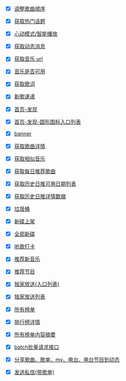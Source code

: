 * [x] [调整歌曲顺序](https://neteasecloudmusicapi.vercel.app/#/?id=调整歌曲顺序)
* [x] [获取热门话题](https://neteasecloudmusicapi.vercel.app/#/?id=获取热门话题)
* [x] [心动模式/智能播放](https://neteasecloudmusicapi.vercel.app/#/?id=心动模式智能播放)
* [x] [获取动态消息](https://neteasecloudmusicapi.vercel.app/#/?id=获取动态消息)
* [x] [获取音乐 url](https://neteasecloudmusicapi.vercel.app/#/?id=获取音乐-url)
* [x] [音乐是否可用](https://neteasecloudmusicapi.vercel.app/#/?id=音乐是否可用)
* [x] [获取歌词](https://neteasecloudmusicapi.vercel.app/#/?id=获取歌词)
* [x] [新歌速递](https://neteasecloudmusicapi.vercel.app/#/?id=新歌速递)
* [x] [首页-发现](https://neteasecloudmusicapi.vercel.app/#/?id=首页-发现)
* [x] [首页-发现-圆形图标入口列表](https://neteasecloudmusicapi.vercel.app/#/?id=首页-发现-圆形图标入口列表)
* [x] [banner](https://neteasecloudmusicapi.vercel.app/#/?id=banner)
* [x] [获取歌曲详情](https://neteasecloudmusicapi.vercel.app/#/?id=获取歌曲详情)
* [x] [获取相似音乐](https://neteasecloudmusicapi.vercel.app/#/?id=获取相似音乐)
* [x] [获取每日推荐歌曲](https://neteasecloudmusicapi.vercel.app/#/?id=获取每日推荐歌曲)
* [x] [获取历史日推可用日期列表](https://neteasecloudmusicapi.vercel.app/#/?id=获取历史日推可用日期列表)
* [x] [获取历史日推详情数据](https://neteasecloudmusicapi.vercel.app/#/?id=获取历史日推详情数据)
* [x] [垃圾桶](https://neteasecloudmusicapi.vercel.app/#/?id=垃圾桶)
* [x] [新碟上架](https://neteasecloudmusicapi.vercel.app/#/?id=新碟上架)
* [x] [全部新碟](https://neteasecloudmusicapi.vercel.app/#/?id=全部新碟)
* [x] [听歌打卡](https://neteasecloudmusicapi.vercel.app/#/?id=听歌打卡)
* [x] [推荐新音乐](https://neteasecloudmusicapi.vercel.app/#/?id=推荐新音乐)
* [x] [推荐节目](https://neteasecloudmusicapi.vercel.app/#/?id=推荐节目)
* [x] [独家放送(入口列表)](https://neteasecloudmusicapi.vercel.app/#/?id=独家放送入口列表)
* [x] [独家放送列表](https://neteasecloudmusicapi.vercel.app/#/?id=独家放送列表)
* [x] [所有榜单](https://neteasecloudmusicapi.vercel.app/#/?id=所有榜单)
* [x] [排行榜详情](https://neteasecloudmusicapi.vercel.app/#/?id=排行榜详情)
* [x] [所有榜单内容摘要](https://neteasecloudmusicapi.vercel.app/#/?id=所有榜单内容摘要)
* [x] [batch批量请求接口](https://neteasecloudmusicapi.vercel.app/#/?id=batch批量请求接口)
* [x] [分享歌曲、歌单、mv、电台、电台节目到动态](https://neteasecloudmusicapi.vercel.app/#/?id=分享歌曲、歌单、mv、电台、电台节目到动态)
* [x] [发送私信(带歌单)](https://neteasecloudmusicapi.vercel.app/#/?id=发送私信带歌单)

